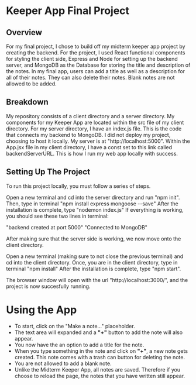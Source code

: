 # Keeper App Final Project


## Overview

For my final project, I chose to build off my midterm keeper app project by creating the backend. For the project, I used React functional components for styling the client side, Express and Node for setting up the backend server, and MongoDB as the Database for storing the title and description of the notes. In my final app, users can add a title as well as a description for all of their notes. They can also delete their notes. Blank notes are not allowed to be added.


## Breakdown

My repository consists of a client directory and a server directory. My components for my Keeper App are located within the src file of my client directory. For my server directory, I have an index.js file. This is the code that connects my backend to MongoDB. I did not deploy my project, choosing to host it locally. My server is at "http://localhost:5000". Within the App.jsx file in my client directory, I have a const set to this link called backendServerURL. This is how I run my web app locally with success. 


## Setting Up The Project

To run this project locally, you must follow a series of steps.

Open a new terminal and cd into the server directory and run "npm init".
Then, type in terminal "npm install express mongoose --save"
After the installation is complete, type "nodemon index.js"
If everything is working, you should see these two lines in terminal:

"backend created at port 5000"
"Connected to MongoDB"

After making sure that the server side is working, we now move onto the client directory.

Open a new terminal (making sure to not close the previous terminal) and cd into the client directory.
Once, you are in the client directory, type in terminal "npm install"
After the installation is complete, type "npm start".

The browser window will open with the url "http://localhost:3000/", and the project is now succesfully running.


# Using the App
* To start, click on the "Make a note..." placeholder.
* The text area will expanded and a **"+"** button to add the note will also appear.
* You now have the an option to add a title for the note.
* When you type something in the note and click on **"+"**, a new note gets created. This note comes with a trash can button for deleting the note.
* You are not allowed to add a blank note.
* Unlike the Midterm Keeper App, all notes are saved. Therefore if you choose to reload the page, the notes that you have written still appear.